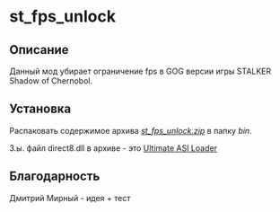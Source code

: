 # st_fps_unlock
## Описание
Данный мод убирает ограничение fps в GOG версии игры STALKER Shadow of Chernobol. 

## Установка
Распаковать содержимое архива [_st\_fps\_unlock.zip_](https://github.com/Tim4ukys/st_fps_unlock/releases/download/v1.0.0/st_fps_unlock.zip) в папку _bin_.

З.ы. файл direct8.dll в архиве - это [Ultimate ASI Loader](https://github.com/ThirteenAG/Ultimate-ASI-Loader/releases)
## Благодарность
Дмитрий Мирный - идея + тест

